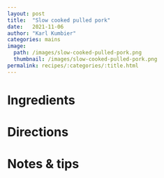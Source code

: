 ```yaml
---
layout: post
title:  "Slow cooked pulled pork"
date:   2021-11-06
author: "Karl Kumbier"
categories: mains
image:
  path: /images/slow-cooked-pulled-pork.png
  thumbnail: /images/slow-cooked-pulled-pork.png
permalink: recipes/:categories/:title.html
---
```


# Ingredients

# Directions

# Notes & tips
